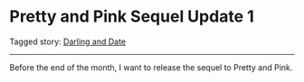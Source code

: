 # Pretty and Pink Sequel Update 1

Tagged story: [Darling and Date](https://www.fimfiction.net/story/539654/darling-and-date)

***

Before the end of the month, I want to release the sequel to Pretty and Pink.

